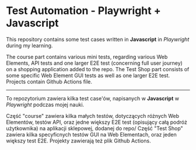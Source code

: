# Test Automation - Playwright + Javascript

This repository contains some test cases written in **Javascript** in _Playwright_ during my learning.

The course part contains various mini tests, regarding various Web Elements, API tests and one larger E2E test (concerning full user journey) on a shopping application added to the repo.
The Test Shop part consists of some specific Web Element GUI tests as well as one larger E2E test.
Projects contain Github Actions file.
________

To repozytorium zawiera kilka test case'ów, napisanych w **Javascript** w _Playwright_ podczas mojej nauki.

Część "course" zawiera kilka małych testów, dotyczących różnych Web Elementów, testów API, oraz jedne większy E2E test (opisujący całą podróż użytkownika) na aplikacji sklepowej, dodanej do repo/
Część "Test Shop" zawiera kilka specyficnych testów GUI na Web Elementach, oraz jeden większy test E2E.
Projekty zawierają też plik Github Actions.
